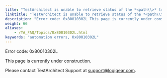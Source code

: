 ```yaml
--- 
title: "TestArchitect is unable to retrieve status of the *<path\\>* tree node in the *<controlName\\>* control, which resides in the *<windowName\\>* window."
linktitle: "TestArchitect is unable to retrieve status of the *<path\\>* tree node in the *<controlName\\>* control, which resides in the *<windowName\\>* window."
description: "Error code: 0x80010302L This page is currently under construction. Please contact TestArchitect Support at support@logigear.com ."
weight: 66
aliases: 
    - /TA_FAQ/Topics/0x80010302L.html
keywords: "automation errors, 0x80010302L"
---
```


Error code: 0x80010302L

This page is currently under construction.

Please contact TestArchitect Support at [support@logigear.com](mailto:support@logigear.com).




